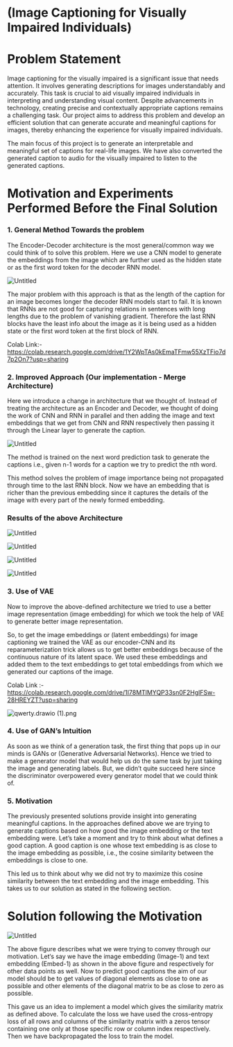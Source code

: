 # (Image Captioning for Visually Impaired Individuals)

# Problem Statement

Image captioning for the visually impaired is a significant issue that needs attention. It involves generating descriptions for images understandably and accurately. This task is crucial to aid visually impaired individuals in interpreting and understanding visual content. Despite advancements in technology, creating precise and contextually appropriate captions remains a challenging task. Our project aims to address this problem and develop an efficient solution that can generate accurate and meaningful captions for images, thereby enhancing the experience for visually impaired individuals.

The main focus of this project is to generate an interpretable and meaningful set of captions for real-life images. We have also converted the generated caption to audio for the visually impaired to listen to the generated captions.

# Motivation and Experiments Performed Before the Final Solution

### 1. General Method Towards the problem

The Encoder-Decoder architecture is the most general/common way we could think of to solve this problem. Here we use a CNN model to generate the embeddings from the image which are further used as the hidden state or as the first word token for the decoder RNN model.

![Untitled](https://prod-files-secure.s3.us-west-2.amazonaws.com/64450356-9b5d-4020-acf1-65e905d3319c/a0f11881-ddad-4c33-8f7b-39361fa3d24f/Untitled.png)

The major problem with this approach is that as the length of the caption for an image becomes longer the decoder RNN models start to fail.  It is known that RNNs are not good for capturing relations in sentences with long lengths due to the problem of vanishing gradient. Therefore the last RNN blocks have the least info about the image as it is being used as a hidden state or the first word token at the first block of RNN.

Colab Link:- https://colab.research.google.com/drive/1Y2WpTAs0kEmaTFmw55XzTFio7d7p2On7?usp=sharing 

### 2. Improved Approach (Our implementation - **Merge Architecture)**

Here we introduce a change in architecture that we thought of. Instead of treating the architecture as an Encoder and Decoder, we thought of doing the work of CNN and RNN in parallel and then adding the image and text embeddings that we get from CNN and RNN respectively then passing it through the Linear layer to generate the caption.

![Untitled](https://prod-files-secure.s3.us-west-2.amazonaws.com/64450356-9b5d-4020-acf1-65e905d3319c/f9d1a1e2-5925-4449-90c3-3ee9351e710c/Untitled.png)

The method is trained on the next word prediction task to generate the captions i.e., given n-1 words for a caption we try to predict the nth word.

This method solves the problem of image importance being not propagated through time to the last RNN block. Now we have an embedding that is richer than the previous embedding since it captures the details of the image with every part of the newly formed embedding.

### Results of the above Architecture

![Untitled](https://prod-files-secure.s3.us-west-2.amazonaws.com/64450356-9b5d-4020-acf1-65e905d3319c/f031fbc9-5235-42f4-b80e-6ff9f436131b/Untitled.png)

![Untitled](https://prod-files-secure.s3.us-west-2.amazonaws.com/64450356-9b5d-4020-acf1-65e905d3319c/e56b65a1-cb88-47a6-93c0-8775aa73407d/Untitled.png)

![Untitled](https://prod-files-secure.s3.us-west-2.amazonaws.com/64450356-9b5d-4020-acf1-65e905d3319c/486eb1fe-7bf3-4d76-93f7-261029db446d/Untitled.png)

![Untitled](https://prod-files-secure.s3.us-west-2.amazonaws.com/64450356-9b5d-4020-acf1-65e905d3319c/842e12e5-ee4d-4147-905f-2a4f3591d331/Untitled.png)

### 3. Use of VAE

Now to improve the above-defined architecture we tried to use a better image representation (image embedding) for which we took the help of VAE to generate better image representation.

So, to get the image embeddings or (latent embeddings) for image captioning we trained the VAE as our encoder-CNN and its reparameterization trick allows us to get better embeddings because of the continuous nature of its latent space. We used these embeddings and added them to the text embeddings to get total embeddings from which we generated our captions of the image.

Colab Link :- https://colab.research.google.com/drive/1I78MTlMYQP33sn0F2HglFSw-28HREYZT?usp=sharing 

![qwerty.drawio (1).png](https://prod-files-secure.s3.us-west-2.amazonaws.com/64450356-9b5d-4020-acf1-65e905d3319c/a296498f-0c5a-49a8-8311-36941ec0b9f5/qwerty.drawio_(1).png)

### 4. Use of GAN’s Intuition

As soon as we think of a generation task, the first thing that pops up in our minds is GANs or (Generative Adversarial Networks). Hence we tried to make a generator model that would help us do the same task by just taking the image and generating labels. But, we didn’t quite succeed here since the discriminator overpowered every generator model that we could think of.

### 5. Motivation

The previously presented solutions provide insight into generating meaningful captions. In the approaches defined above we are trying to generate captions based on how good the image embedding or the text embedding were. Let’s take a moment and try to think about what defines a good caption. A good caption is one whose text embedding is as close to the image embedding as possible, i.e., the cosine similarity between the embeddings is close to one.

This led us to think about why we did not try to maximize this cosine similarity between the text embedding and the image embedding. This takes us to our solution as stated in the following section. 

# Solution following the Motivation

![Untitled](https://prod-files-secure.s3.us-west-2.amazonaws.com/64450356-9b5d-4020-acf1-65e905d3319c/88c7b799-d34c-4755-acbf-4819400ddbec/Untitled.png)

The above figure describes what we were trying to convey through our motivation. Let‘s say we have the image embedding (Image-1) and text embedding (Embed-1) as shown in the above figure and respectively for other data points as well. Now to predict good captions the aim of our model should be to get values of diagonal elements as close to one as possible and other elements of the diagonal matrix to be as close to zero as possible.

This gave us an idea to implement a model which gives the similarity matrix as defined above. To calculate the loss we have used the cross-entropy loss of all rows and columns of the similarity matrix with a zeros tensor containing one only at those specific row or column index respectively. Then we have backpropagated the loss to train the model.
